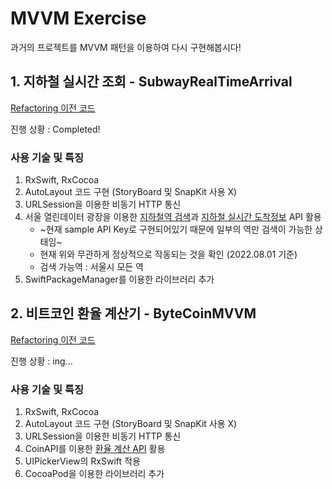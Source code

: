 # MVVM Exercise

과거의 프로젝트를 MVVM 패턴을 이용하여 다시 구현해봅시다!

## 1. 지하철 실시간 조회  - SubwayRealTimeArrival
[Refactoring 이전 코드](https://github.com/SunEom/TIL/tree/main/Swift/Upper%20Intermediate/SubwaySearch)

진행 상황 : Completed!

### 사용 기술 및 특징

1. RxSwift, RxCocoa
2. AutoLayout 코드 구현 (StoryBoard 및 SnapKit 사용 X) 
3. URLSession을 이용한 비동기 HTTP 통신
4. 서울 열린데이터 광장을 이용한 [지하철역 검색](https://data.seoul.go.kr/dataList/OA-121/S/1/datasetView.do)과 [지하철 실시간 도착정보](http://data.seoul.go.kr/dataList/OA-12764/F/1/datasetView.do) API 활용 
   - ~현재 sample API Key로 구현되어있기 때문에 일부의 역만 검색이 가능한 상태임~
   - 현재 위와 무관하게 정상적으로 작동되는 것을 확인 (2022.08.01 기준)
   - 검색 가능역 : 서울시 모든 역
5. SwiftPackageManager를 이용한 라이브러리 추가

## 2. 비트코인 환율 계산기  - ByteCoinMVVM
[Refactoring 이전 코드](https://github.com/SunEom/IOS-Development-Bootcamp/tree/main/ByteCoin)

진행 상황 : ing...

### 사용 기술 및 특징

1. RxSwift, RxCocoa
2. AutoLayout 코드 구현 (StoryBoard 및 SnapKit 사용 X) 
3. URLSession을 이용한 비동기 HTTP 통신
4. CoinAPI를 이용한 [환율 계산 API](https://docs.coinapi.io/#exchange-rates) 활용 
5. UIPickerView의 RxSwift 적용
6. CocoaPod을 이용한 라이브러리 추가
